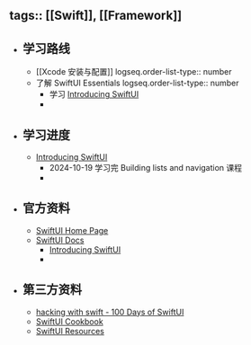 tags:: [[Swift]], [[Framework]]
---

- ## 学习路线
	- [[Xcode 安装与配置]]
	  logseq.order-list-type:: number
	- 了解 SwiftUI Essentials
	  logseq.order-list-type:: number
		- 学习 [Introducing SwiftUI](https://developer.apple.com/tutorials/swiftui)
		-
- ## 学习进度
	- [Introducing SwiftUI](https://developer.apple.com/tutorials/swiftui)
		- 2024-10-19 学习完 Building lists and navigation 课程
		-
- ## 官方资料
	- [SwiftUI Home Page](https://developer.apple.com/xcode/swiftui/)
	- [SwiftUI Docs](https://developer.apple.com/documentation/swiftui/)
		- [Introducing SwiftUI](https://developer.apple.com/tutorials/swiftui)
		-
- ## 第三方资料
	- [hacking with swift - 100 Days of SwiftUI](https://www.hackingwithswift.com/100/swiftui)
	- [SwiftUI Cookbook](https://www.kodeco.com/books/swiftui-cookbook)
	- [SwiftUI Resources](https://orvnge.notion.site/SwiftUI-Resources-4dfbc29c535f4db992014e8cbdac66ad?pvs=4)